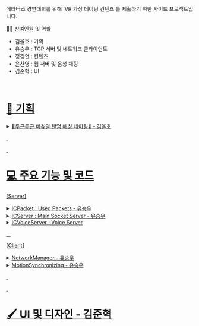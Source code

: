 메타버스 경연대회를 위해 ‘VR 가상 데이팅 컨텐츠’를 제출하기 위한 사이드 프로젝트입니다.

👨‍🦱 참여인원 및 역할
- 김율호 : 기획
- 유승우 : TCP 서버 및 네트워크 클라이언트
- 정경언 : 컨텐츠
- 윤찬영 : 웹 서버 및 음성 채팅
- 김준혁 : UI
&nbsp;

&nbsp;
# <u>📰 기획 <u>
<details>
<summary> 💞두근두근 버츄얼 랜덤 매칭 데이팅💞 - 김율호 </summary>

[구현 목록] 
1. 아바타(유니티 에셋 스토어에 있는 무료 캐릭터 1종)
2. 광장(유니티 에셋 스토어에 있는 무료 맵 1종 = 캐릭터가 최초 스폰 되고, 이동하면서 음성대화 할 수 있는 정도의 공간)
3. UI(랜덤 매칭 및 이모티콘 등등 2D UI)
4. 랜덤 데이트 장소 : 카페(의자2개와 탁자1개로 이루어진 공간) - 프로토 타입 단계에서는 카페보다는 1대1 소통할 수 있는 장소 
- 카페에서는 최소한의 정보와 행동 할 수 있는 권한 제공(추후 개발 예정)
- 정해진 임무에 따라 사용자의 정보와 행동의 범위가 해금되어 더욱 자유롭게 상대를 알아 갈 수 있는 효과를 얻을 수 있다.(추후 개발 예정)
⇒ 정해진 행동 : 상대방의 요구사항,춤 or 노래
⇒ 해금 : 보이스 채팅, MBTI, 사용자 이름, 인스타 아이디 등등

[고려 해야 할 사항]

1. 캐릭터상 성별
2. 모션캡쳐를 이용한 이모티콘 

 3.  모션캡쳐는 손목까지 사용 , 컨트롤러를 잡고 진행하며 컨트롤러 대신 손모양을 랜더링

 4. 배그 감정표현 처럼 RADIAL UI 에서 선택하면 해당 제스쳐를 취하거나

1. 그 반대로 제스쳐를 취하면 이모티콘을 위에 출력
2. 광장 멀티 (20인 급)

⇒  광장에서는 1, 3인칭 : 모션 x , 아바타 컨트롤 + 채팅 

데이팅 시작할 때만 모션 + 1인칭

업적 캐릭터 머리위에 표기 (ex: 카페데이트 50명 하고온사람, 오락실10위안에들어온사람)

가까이 가서 컨트롤러 UI 상호작용?? ⇒ 데이트 신청, 인사하기 (이모티콘)

[Date_In_Persona_프로토타입_기획서_V.1.0.pptx](https://github.com/user-attachments/files/17892260/Date_In_Persona_._._V.1.0.pptx)<br>
[Date In Persona_카페시스템_기획서_V.1.0.pptx](https://github.com/user-attachments/files/17892262/Date.In.Persona_._._V.1.0.pptx)<br>
[Date In Persona_UI컨셉기획서_V.1.0.pdf](https://github.com/user-attachments/files/17892263/Date.In.Persona_UI._V.1.0.pdf)<br>
[Dating_시스템기획서_v01.pptx](https://github.com/user-attachments/files/17892264/Dating_._v01.pptx)<br>
</details>


&nbsp;

&nbsp;
# <u>💻 주요 기능 및 코드<u>

[Server] 
<details>
 <summary> ICPacket : Used Packets - 유승우</summary>

## &nbsp;&nbsp;&nbsp;&nbsp;사용 패킷과 패킷관리 큐
    
```csharp

namespace Packet
{
    public enum enProtocol
    {
        PROTOCOL_START = 0,
        prConnectAck,
        prLoginReq, prLoginAck,
        prBoneData,
        prTransform,
        prMatchingReq, prMatchingAck,
        prFirstAttract,
        prMBTI,
        prSendEmo,
        prAfter,

        PROTOCOL_END
    };

    [StructLayout(LayoutKind.Sequential, Pack = 1)]   // Pack 은 멤버간 정렬간격이 1바이트  멤버가 각각 1 바이트, 4바이트 라면 구조체의 크기는 5바이트란 얘기
                                                      // 설정하지 않으면 8바이트
    [System.Serializable]
    public struct StHeader
    {
        public ushort nID;
        public ushort nSize;
        public ushort nType;
        public ushort nCheckSum;

        public void SetHeader(int id, int len)
        {
            nType = 2222;
            nID = (ushort)id;
            nSize = (ushort)len;
            nCheckSum = (ushort)(nType + nID + nSize);
        }
    }


    [StructLayout(LayoutKind.Sequential, Pack = 1)]
    [System.Serializable]
    public struct ICPacket_Bone 
    {

        public StHeader packetHeader;
        public int UID;
        public CoreBoneData bonedata;

        public void SetMotionProtocol()
        {
            int size;
            size = Marshal.SizeOf(packetHeader) + Marshal.SizeOf(bonedata) + sizeof(int);
            packetHeader = new StHeader();
            packetHeader.SetHeader((int)enProtocol.prBoneData, size);
        }     
        
    }

    [StructLayout(LayoutKind.Sequential, Pack = 1)]
    [System.Serializable]
    public struct ICPacket_Transform
    {

        public StHeader packetHeader;
        public int UID;
        float[] pos;
        float[] rot;

        public void Init()
        {
            pos = new float[3];
            rot = new float[4];
        }

        public void SetMotionProtocol()
        {
            int size;
            size = Marshal.SizeOf(packetHeader) + (sizeof(float) * pos.Length)  + (sizeof(float) * rot.Length);
            packetHeader = new StHeader();
            packetHeader.SetHeader((int)enProtocol.prTransform, size);
        }

    }

    [StructLayout(LayoutKind.Sequential, Pack = 1)]
    [System.Serializable]
    public class ICPacket_Login
    {
        public StHeader packetHeader;

        public int UID;
        public int Result;

        public void SetLoginProtocol()
        {
            int size;
            size = Marshal.SizeOf(packetHeader) + sizeof(int) + sizeof(int);
            packetHeader = new StHeader();
            packetHeader.SetHeader((int)enProtocol.prLoginReq, size);
        }
    }


    [StructLayout(LayoutKind.Sequential, Pack = 1)]
    [System.Serializable]
    public class ICPacket_Match
    {
        public StHeader packetHeader;
        public void SetMatchProtocol()
        {
            int size;
            size = Marshal.SizeOf(packetHeader) + sizeof(int) + sizeof(int); // 멤버에 따라 수정
            packetHeader = new StHeader();
            packetHeader.SetHeader((int)enProtocol.prMatchingReq, size);
        }
    }

    [StructLayout(LayoutKind.Sequential, Pack = 1)]
    [System.Serializable]
    public class ICPacket_First
    {
        public StHeader packetHeader;
        public int UID;
        public int Score;
        
        public void SetAttractProtocol()
        {
            int size;
            size = Marshal.SizeOf(packetHeader) + sizeof(int) + sizeof(int); // 멤버에 따라 수정
            packetHeader = new StHeader();
            packetHeader.SetHeader((int)enProtocol.prFirstAttract, size);
        }
    }

    [StructLayout(LayoutKind.Sequential, Pack = 1)]
    [System.Serializable]
    public class ICPacket_MBTI
    {
        public StHeader packetHeader;
        public int UID;
        public int MBTI; // mbti 1 ~ 12
        public void SetMBTIProtocol()
        {
            int size;
            size = Marshal.SizeOf(packetHeader) + sizeof(int) + sizeof(int); // 멤버에 따라 수정
            packetHeader = new StHeader();
            packetHeader.SetHeader((int)enProtocol.prMBTI, size);
        }
    }

    [StructLayout(LayoutKind.Sequential, Pack = 1)]
    [System.Serializable]
    public class ICPacket_EMO
    {
        public StHeader packetHeader;
        public int UID;
        public int EMO;
        public void SetEmoProtocol()
        {
            int size;
            size = Marshal.SizeOf(packetHeader) + sizeof(int) + sizeof(int); // 멤버에 따라 수정
            packetHeader = new StHeader();
            packetHeader.SetHeader((int)enProtocol.prSendEmo, size);
        }
    }

    [StructLayout(LayoutKind.Sequential, Pack = 1)]
    [System.Serializable]
    public class ICPacket_After
    {
        public StHeader packetHeader;
        public int UID;
        public int Result;
        public void SetAfterProtocol()
        {
            int size;
            size = Marshal.SizeOf(packetHeader) + sizeof(int) + sizeof(int); // 멤버에 따라 수정
            packetHeader = new StHeader();
            packetHeader.SetHeader((int)enProtocol.prAfter, size);
        }
    }

    public class ICPacketQueue
    {
        private Queue<byte[]> queue;
        
        public ICPacketQueue()
        {
            queue = new Queue<byte[]>();
        }

        public void Enqueue(byte[] packet)
        {
            queue.Enqueue (packet);
            Debug.Log("Enqueue !");
        }

        public byte[] Dequeue()
        {
            if (queue.Count > 0)
            {
                byte[] packet = queue.Dequeue();
                Debug.Log("Dequeue !");
                return packet;
            }
            else
            {
                Debug.Log("Queue is Empty");
                return null;
            }
        }

    }
}

```


</details>

<details>
<summary> ICServer : Main Socket Server - 유승우 </summary>
  1. TCP Socket
  2. Event Select


</details>

<details>
<summary> ICVoiceServer : Voice Server </summary>

   1. UDP Socket
</details>

&nbsp;
&nbsp;

[Client]
<details>
<summary> NetworkManager - 유승우 </summary>

 
### &nbsp;&nbsp;&nbsp;ICNetworkManager   
## &nbsp;&nbsp;&nbsp;&nbsp;변수 선언
    
```csharp

    // Login Info
    int UID;

    // Test InputField UI
    public InputField mIPInput, mPortInput, mNickInput;
    private ICPacketQueue SendPacketQueue;

    String mClientName;

    bool bSocketReady;
    TcpClient mSocket;
    NetworkStream mStream;
    StreamWriter mWriter;
    StreamReader mReader;

    // Thread 
    Thread sendThread;
    Thread recvThread;
    Queue<byte[]> sendQueue;
    Queue<byte[]> recvQueue;
    bool bRun = false;
    object queueLock = new object();

    // Receiver
    ICPacketReciever packetReciever;
    ICMotionReciever motionReciever;
```

## &nbsp;&nbsp;&nbsp;&nbsp; 서버 접속
```csharp
public void ConnectToServer()
{
    // if Client Connected aready, return
    if (bSocketReady) return;

    // HOST / PORT
    string ip = "58.127.66.152";
    int port = 25000;

    // Create Socket 
    try
    {
        mSocket = new TcpClient(ip, port);
        mStream = mSocket.GetStream();
        mWriter = new StreamWriter(mStream);
        mReader = new StreamReader(mStream);
        sendThread = new Thread(ProcessSendPackets);
        sendThread.Start();
        SendPacketQueue = new ICPacketQueue();

        bRun = true;
        bSocketReady = true;

        // Receiver
        motionReciever = new ICMotionReciever();
        motionReciever.Init();
    }
    catch(Exception e)
    {
        Debug.Log($"Error: Can't Create Client Socket {e}");
    }

}
```
## &nbsp;&nbsp;&nbsp;&nbsp; Queue 에 Send Packet 쌓기
```csharp  
    public void SendPacket_Bone(ICPacket_Bone packet)
    {
        int size = packet.packetHeader.nSize;
        byte[] bytes = new byte[size];
        IntPtr ptr = Marshal.AllocHGlobal(size);
        try
        {
            Marshal.StructureToPtr(packet, ptr, true);
            Marshal.Copy(ptr, bytes, 0, size);
        }
        finally
        {
            Marshal.FreeHGlobal(ptr);
        }

        SendPacketQueue.Enqueue(bytes);
    }
```
## &nbsp;&nbsp;&nbsp;&nbsp; Send Packet 처리 
```csharp
    private void ProcessSendPackets()
    {
        Debug.Log("Processing thread started.");
        while (bRun)
        {

            if(SendPacketQueue == null) continue;
            byte[] dequeueBytes;
            dequeueBytes = SendPacketQueue.Dequeue();
            if (dequeueBytes != null)
            {
                // 여기서 Send
                Debug.Log("Packet");
                using (MemoryStream ms = new MemoryStream())
                {
                    BinaryWriter writer = new BinaryWriter(ms);
                    mStream.Write(dequeueBytes, 0, dequeueBytes.Length);
                }
            }
            else
            {
                Debug.Log("Packet Empty");
            }

         
            Thread.Sleep(10);
        }

    }

```

## &nbsp;&nbsp;&nbsp;&nbsp;Convert Structure
```csharp
    private T ByteArrayToStructure<T>(byte[] bytes) where T : struct
    {
        IntPtr ptr = Marshal.AllocHGlobal(bytes.Length);
        Marshal.Copy(bytes, 0, ptr, bytes.Length);
        T obj = (T)Marshal.PtrToStructure(ptr, typeof(T));
        Marshal.FreeHGlobal(ptr);
        return obj;
    }

```
## &nbsp;&nbsp;&nbsp;&nbsp; Recv 
```csharp
    private void ReceiveData()
    {
        try
        {
            // 헤더 크기를 읽습니다
            int headerSize = Marshal.SizeOf(typeof(StHeader));
            byte[] headerBuffer = new byte[headerSize];
            int bytesRead = mStream.Read(headerBuffer, 0, headerSize);

            if (bytesRead != headerSize)
            {
                throw new Exception("Failed to read packet header");
            }

            // 헤더 정보를 읽어 패킷 크기를 확인합니다
            StHeader header = ByteArrayToStructure<StHeader>(headerBuffer);

            // 헤더의 프로토콜에 따라 
            Parse(header);
        }
        catch (Exception e)
        {
            Debug.Log("Receive Error: " + e.Message);
        }
    }
```
## &nbsp;&nbsp;&nbsp;&nbsp; Close Socket
```csharp
    void OnApplicationQuit()
    {
        CloseSocket();
    }

    void CloseSocket()
    {
        if (!bSocketReady) return;

        mWriter.Close();
        mReader.Close();
        mSocket.Close();
        bSocketReady = false;
    }
```
</details>

<details>
<summary> MotionSynchronizing - 유승우 </summary>

### &nbsp;&nbsp;&nbsp;ICNetworkManager   
## &nbsp;&nbsp;&nbsp;&nbsp;Parse by Packet
    
```csharp

    void Parse(StHeader header)
    {
        switch ((enProtocol)header.nID)
        {
            case enProtocol.prConnectAck:
                RecvConnectAck(header);
                break;
            case enProtocol.prBoneData:
                RecvBoneData(header);
                break;
            case enProtocol.prLoginAck:
                RecvLoginAck(header);
                break;
            case enProtocol.prMatchingAck:
                break;
            case enProtocol.prMBTI:
                RecvMBTI(header);
                break;
            case enProtocol.prAfter:
                RecvAfter(header);
                break;
            case enProtocol.prSendEmo:
                RecvEmotion(header);
                break;
            case enProtocol.prTransform:
                RecvTransformData(header);
                break;
            case enProtocol.prFirstAttract:
                RecvFisrtAttract(header);
                break;
        }
    }
```
## &nbsp;&nbsp;&nbsp;&nbsp;RecvBoneData
   
```csharp
float[] readfloat(float[] values, BinaryReader reader)
{
        values = new float[values.Length];

        for(int i = 0; i < values.Length; i++)
        {
            values[i] = reader.ReadSingle();
        }
        return values;
}

void RecvBoneData(StHeader header)
{
     int headerSize = Marshal.SizeOf(typeof(StHeader));
     int totalSize = header.nSize - headerSize;
     // 전체 패킷 데이터를 읽습니다
     byte[] buffer = new byte[totalSize];
     int bytesRead = mStream.Read(buffer, 0, totalSize);

     if (bytesRead != totalSize)
     {
         throw new Exception("Failed to read packet data");
     }

     // 데이터를 MemoryStream에 저장하고 읽어 들입니다
     using (MemoryStream ms = new MemoryStream(buffer))
     {
         BinaryReader reader = new BinaryReader(ms);

         // UID 읽기
         int UID = reader.ReadInt32();

         CoreBoneData bonepacket = new CoreBoneData();
         bonepacket.Init();

         bonepacket.headPosition = readfloat(bonepacket.headPosition, reader);
         bonepacket.headRotation = readfloat(bonepacket.headRotation, reader);
         bonepacket.neckPosition = readfloat(bonepacket.neckPosition, reader);
         bonepacket.neckRotation = readfloat(bonepacket.neckRotation, reader);
         bonepacket.chestPosition = readfloat(bonepacket.chestPosition, reader);
         bonepacket.chestRotation = readfloat(bonepacket.chestRotation, reader);
         bonepacket.spinePosition = readfloat(bonepacket.spinePosition, reader);
         bonepacket.spineRotation = readfloat(bonepacket.spineRotation, reader);
         bonepacket.hipPosition = readfloat(bonepacket.hipPosition, reader);
         bonepacket.hipRotation = readfloat(bonepacket.hipRotation, reader);
                    // Hands
         bonepacket.leftUpperArmPosition = readfloat(bonepacket.leftUpperArmPosition, reader);
         bonepacket.leftUpperArmRotation = readfloat(bonepacket.leftUpperArmRotation, reader);
         bonepacket.leftLowerArmPosition = readfloat(bonepacket.leftLowerArmPosition, reader);
         bonepacket.leftLowerArmRotation = readfloat(bonepacket.leftLowerArmRotation, reader);
         bonepacket.leftHandPosition = readfloat(bonepacket.leftHandPosition, reader);
         bonepacket.leftHandRotation = readfloat(bonepacket.leftHandRotation, reader);
         bonepacket.rightUpperArmPosition = readfloat(bonepacket.rightUpperArmPosition, reader);
         bonepacket.rightUpperArmRotation = readfloat(bonepacket.rightUpperArmRotation, reader);
         bonepacket.rightLowerArmPosition = readfloat(bonepacket.rightLowerArmPosition, reader);
         bonepacket.rightLowerArmRotation = readfloat(bonepacket.rightLowerArmRotation, reader);
         bonepacket.rightHandPosition = readfloat(bonepacket.rightHandPosition, reader);
         bonepacket.rightHandRotation = readfloat(bonepacket.rightHandRotation, reader);
                    // Foots
         bonepacket.leftFootPosition = readfloat(bonepacket.leftFootPosition, reader);
         bonepacket.leftFootRotation = readfloat(bonepacket.leftFootRotation, reader);
         bonepacket.rightFootPosition = readfloat(bonepacket.rightFootPosition, reader);
         bonepacket.rightFootRotation = readfloat(bonepacket.rightFootRotation, reader);

         motionReciever.AddDictionary(UID, bonepacket);
     }
}

```
</details>

&nbsp;

&nbsp;
# <u> 🖌️ UI 및 디자인 - 김준혁 <u>


